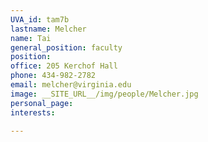 ```yaml
---
UVA_id: tam7b
lastname: Melcher
name: Tai
general_position: faculty
position:
office: 205 Kerchof Hall
phone: 434-982-2782
email: melcher@virginia.edu
image: __SITE_URL__/img/people/Melcher.jpg
personal_page:
interests:

---
```

